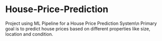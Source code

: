 # House-Price-Prediction
Project using ML Pipeline for a House Price Prediction System\n
Primary goal is to predict house prices based on different properties like size, location and condition.
